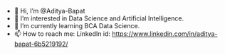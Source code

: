 - 👋 Hi, I’m @Aditya-Bapat
- 👀 I’m interested in Data Science and Artificial Intelligence.
- 🌱 I’m currently learning BCA Data Science.
- 📫 How to reach me: LinkedIn id: https://www.linkedin.com/in/aditya-bapat-6b5219192/

<!---
Aditya-Bapat/Aditya-Bapat is a ✨ special ✨ repository because its `README.md` (this file) appears on your GitHub profile.
You can click the Preview link to take a look at your changes.
--->
